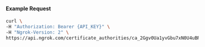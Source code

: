 
#### Example Request
```bash
curl \
-H "Authorization: Bearer {API_KEY}" \
-H "Ngrok-Version: 2" \
https://api.ngrok.com/certificate_authorities/ca_2Ggv0Ua1yvGbu7xN0U4uBRKyrNX
